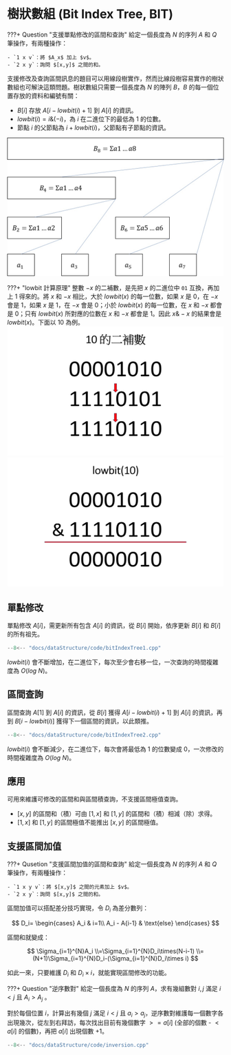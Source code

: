 # 樹狀數組 (Bit Index Tree, BIT)

???+ Question "支援單點修改的區間和查詢"
    給定一個長度為 $N$ 的序列 $A$ 和 $Q$ 筆操作，有兩種操作：
    
    - `1 x v`：將 $A_x$ 加上 $v$。
    - `2 x y`：詢問 $[x,y]$ 之間的和。

支援修改及查詢區間訊息的題目可以用線段樹實作，然而比線段樹容易實作的樹狀數組也可解決這類問題。樹狀數組只需要一個長度為 $N$ 的陣列 $B$，$B$ 的每一個位置存放的資料和編號有關：

- $B[i]$ 存放 $A[i-lowbit(i)+1]$ 到 $A[i]$ 的資訊。
- $lowbit(i)=i\&(-i)$，為 $i$ 在二進位下的最低為 $1$ 的位數。
- 節點 $i$ 的父節點為 $i+lowbit(i)$，父節點有子節點的資訊。

![](images/bitIndexTree1.jpg)

???+ "lowbit 計算原理"
    整數 $-x$ 的二補數，是先把 $x$ 的二進位中 `01` 互換，再加上 $1$ 得來的。將 $x$ 和 $-x$ 相比，大於 $lowbit(x)$ 的每一位數，如果 $x$ 是 $0$，在 $-x$ 會是 $1$，如果 $x$ 是 $1$，在 $-x$ 會是 $0$；小於 $lowbit(x)$ 的每一位數，在 $x$ 和 $-x$ 都會是 $0$；只有 $lowbit(x)$ 所對應的位數在 $x$ 和 $-x$ 都會是 $1$。因此 $x\&-x$ 的結果會是 $lowbit(x)$。下面以 $10$ 為例。
    ![](images/bitIndexTree2.jpg)
    ![](images/bitIndexTree3.jpg)

## 單點修改

單點修改 $A[i]$，需更新所有包含 $A[i]$ 的資訊，從 $B[i]$ 開始，依序更新 $B[i]$ 和 $B[i]$ 的所有祖先。

```cpp
--8<-- "docs/dataStructure/code/bitIndexTree1.cpp"
```

$lowbit(i)$ 會不斷增加，在二進位下，每次至少會右移一位，一次查詢的時間複雜度為 $O(log\ N)$。

## 區間查詢

區間查詢 $A[1]$ 到 $A[i]$ 的資訊，從 $B[i]$ 獲得 $A[i-lowbit(i)+1]$ 到 $A[i]$ 的資訊，再到 $B[i-lowbit(i)]$ 獲得下一個區間的資訊，以此類推。

```cpp
--8<-- "docs/dataStructure/code/bitIndexTree2.cpp"
```

$lowbit(i)$ 會不斷減少，在二進位下，每次會將最低為 $1$ 的位數變成 $0$，一次修改的時間複雜度為 $O(log\ N)$。

## 應用

可用來維護可修改的區間和與區間積查詢，不支援區間極值查詢。

- $[x,y]$ 的區間和（積）可由 $[1,x]$ 和 $[1,y]$ 的區間和（積）相減（除）求得。
- $[1,x]$ 和 $[1,y]$ 的區間極值不能推出 $[x,y]$ 的區間極值。

## 支援區間加值

???+ Qusetion "支援區間加值的區間和查詢"
    給定一個長度為 $N$ 的序列 $A$ 和 $Q$ 筆操作，有兩種操作：

    - `1 x y v`：將 $[x,y]$ 之間的元素加上 $v$。
    - `2 x y`：詢問 $[x,y]$ 之間的和。

區間加值可以搭配差分技巧實現，令 $D_i$ 為差分數列：

$$
D_i=
\begin{cases}
A_i & i=1\\
A_i - A{i-1} & \text{else}
\end{cases}
$$

區間和就變成：

$$
\Sigma_{i=1}^{N}A_i
\\=\Sigma_{i=1}^{N}D_i\times(N-i-1)
\\=(N+1)\Sigma_{i=1}^{N}D_i-(\Sigma_{i=1}^{N}D_i\times i)
$$

如此一來，只要維護 $D_i$ 和 $D_i\times i$，就能實現區間修改的功能。


???+ Question "逆序數對"
    給定一個長度為 $N$ 的序列 $A$，求有幾組數對 $i,j$ 滿足 $i < j$ 且 $A_i > A_j$ 。

對於每個位置 $i$，計算出有幾個 $j$ 滿足 $i < j$ 且 $a_i > a_j$，逆序數對維護每一個數字各出現幾次，從左到右拜訪，每次找出目前有幾個數字 $>=a[i]$ (全部的個數 - $<a[i]$ 的個數)，再把 $a[i]$ 出現個數 $+1$。


```cpp
--8<-- "docs/dataStructure/code/inversion.cpp"
```

[^1]: [樹狀數組 - WiwiHo 的競程筆記](https://cp.wiwiho.me/fenwick-tree/)
[^2]: [前缀和 & 差分 - OI Wiki](https://oi-wiki.org/basic/prefix-sum/)